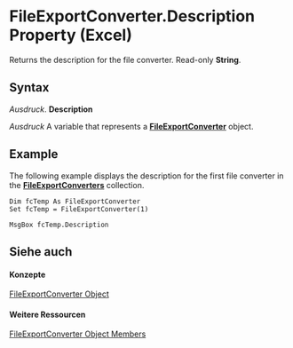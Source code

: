 
# FileExportConverter.Description Property (Excel)

Returns the description for the file converter. Read-only  **String**.


## Syntax

 _Ausdruck_. **Description**

 _Ausdruck_ A variable that represents a **[FileExportConverter](299f018e-0dfa-c101-7538-4a285918ac20.md)** object.


## Example

The following example displays the description for the first file converter in the  **[FileExportConverters](f4b0500e-308a-42e7-a9eb-4a511b8ca754.md)** collection.


```
Dim fcTemp As FileExportConverter 
Set fcTemp = FileExportConverter(1) 
 
MsgBox fcTemp.Description
```


## Siehe auch


#### Konzepte


[FileExportConverter Object](299f018e-0dfa-c101-7538-4a285918ac20.md)
#### Weitere Ressourcen


[FileExportConverter Object Members](http://msdn.microsoft.com/library/f1ba5cfe-99f8-c6f7-c8c8-f4122d8cde6b%28Office.15%29.aspx)